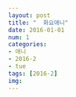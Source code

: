 ```yaml
---
layout: post
title: "  화요애니"
date: 2016-01-01
num: 1
categories:
- 애니
- 2016-2
- tue
tags: [2016-2]
img: 
---
```

